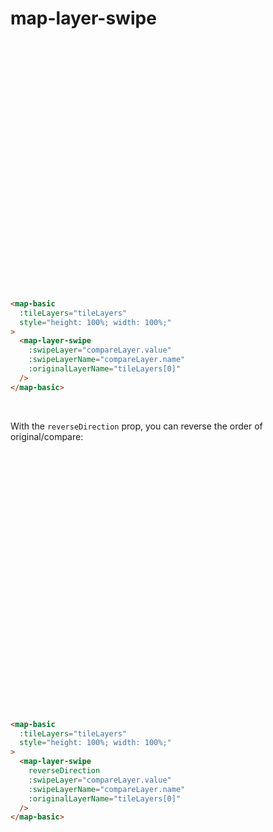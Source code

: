 # map-layer-swipe

<div style="height:400px">
  <ClientOnly>
    <map-layer-swipe />
  </ClientOnly>
</div>

``` md
<map-basic
  :tileLayers="tileLayers"
  style="height: 100%; width: 100%;"
>
  <map-layer-swipe
    :swipeLayer="compareLayer.value"
    :swipeLayerName="compareLayer.name"
    :originalLayerName="tileLayers[0]"
  />
</map-basic>
```
<br />

With the `reverseDirection` prop, you can reverse the order of original/compare:

<br />
<div style="height:400px">
  <ClientOnly>
    <map-layer-swipe-reverse />
  </ClientOnly>
</div>

``` md
<map-basic
  :tileLayers="tileLayers"
  style="height: 100%; width: 100%;"
>
  <map-layer-swipe
    reverseDirection
    :swipeLayer="compareLayer.value"
    :swipeLayerName="compareLayer.name"
    :originalLayerName="tileLayers[0]"
  />
</map-basic>
```